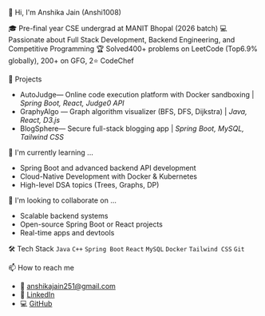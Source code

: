 👋 Hi, I'm Anshika Jain (Anshi1008)

🎓 Pre-final year CSE undergrad at MANIT Bhopal (2026 batch)
💻 Passionate about Full Stack Development, Backend Engineering, and Competitive Programming
🏆 Solved400+ problems on LeetCode (Top6.9% globally), 200+ on GFG, 2⭐ CodeChef  

 🚀 Projects
- AutoJudge— Online code execution platform with Docker sandboxing | *Spring Boot, React, Judge0 API*
- GraphyAlgo — Graph algorithm visualizer (BFS, DFS, Dijkstra) | *Java, React, D3.js*
- BlogSphere— Secure full-stack blogging app | *Spring Boot, MySQL, Tailwind CSS*

🧠 I'm currently learning ...
- Spring Boot and advanced backend API development  
- Cloud-Native Development with Docker & Kubernetes  
- High-level DSA topics (Trees, Graphs, DP)

 🤝 I'm looking to collaborate on ...
- Scalable backend systems  
- Open-source Spring Boot or React projects  
- Real-time apps and devtools

 🛠 Tech Stack
`Java` `C++` `Spring Boot` `React` `MySQL` `Docker` `Tailwind CSS` `Git`

 📫 How to reach me
- 📧 anshikajain251@gmail.com
- 🔗 [LinkedIn](https://linkedin.com/in/AnshikaJain)
- 💻 [GitHub](https://github.com/Anshi1008)


